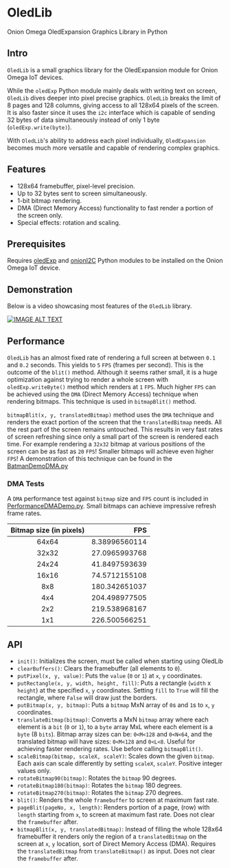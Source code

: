 # OledLib
Onion Omega OledExpansion Graphics Library in Python

## Intro
`OledLib` is a small graphics library for the OledExpansion module for Onion Omega IoT devices.

While the `oledExp` Python module mainly deals with writing text on screen, `OledLib` dives deeper into pixel precise graphics.
`OledLib` breaks the limit of 8 pages and 128 columns, giving access to all 128x64 pixels of the screen. It is also faster since it uses the `i2c` interface which is capable of sending 32 bytes of data simultaneously instead of only 1 byte (`oledExp.write(byte)`). 

With `OledLib`'s ability to address each pixel individually, `OledExpansion` becomes much more versatile and capable of rendering complex graphics.

## Features
- 128x64 framebuffer, pixel-level precision.
- Up to 32 bytes sent to screen simultaneously.
- 1-bit bitmap rendering.
- DMA (Direct Memory Access) functionality to fast render a portion of the screen only.
- Special effects: rotation and scaling.

## Prerequisites
Requires [oledExp](https://docs.onion.io/omega2-docs/oled-expansion-python-module.html) and [onionI2C](https://docs.onion.io/omega2-docs/i2c-python-module.html) 
Python modules to be installed on the Onion Omega IoT device.

## Demonstration
Below is a video showcasing most features of the `OledLib` library.

[![IMAGE ALT TEXT](http://img.youtube.com/vi/tv8f6IBPjpM/0.jpg)](https://www.youtube.com/watch?v=tv8f6IBPjpM "OledLib Graphics Library Demonstration")

## Performance
`OledLib` has an almost fixed rate of rendering a full screen at between `0.1` and `0.2` seconds. This yields to `5` `FPS` (frames per second). This is the outcome of the `blit()` method. Although it seems rather small, it is a huge optimization against trying to render a whole screen with `oledExp.writeByte()` method which renders at `1` `FPS`. Much higher `FPS` can be achieved using the `DMA` (Direct Memory Access) technique when rendering bitmaps. This technique is used in `bitmapBlit()` method.

`bitmapBlit(x, y, translatedBitmap)` method uses the `DMA` technique and renders the exact portion of the screen that the `translatedBitmap` needs. All the rest part of the screen remains untouched. This results in very fast rates of screen refreshing since only a small part of the screen is rendered each time. For example rendering a `32x32` bitmap at various positions of the screen can be as fast as `20` `FPS`! Smaller bitmaps will achieve even higher `FPS`! A demonstration of this technique can be found in the [BatmanDemoDMA.py](https://github.com/pleft/omega-python-oled/blob/master/BatmanDemoDMA.py)

### DMA Tests
A `DMA` performance test against `bitmap` size and `FPS` count is included in [PerformanceDMADemo.py](https://github.com/pleft/omega-python-oled/blob/master/PerformanceDMADemo.py). Small bitmaps can achieve impressive refresh frame rates.

| Bitmap size (in pixels) | FPS           |
| :---------------------: | ------------: |
| 64x64                   | 8.38996560114 |
| 32x32                   | 27.0965993768 |
| 24x24                   | 41.8497593639 |
| 16x16                   | 74.5712155108 |
| 8x8                     | 180.342651037 |
| 4x4                     | 204.498977505 |
| 2x2                     | 219.538968167 |
| 1x1                     | 226.500566251 |


## API
- `init()`: Initializes the screen, must be called when starting using OledLib
- `clearBuffers()`: Clears the framebuffer (all elements to `0`).
- `putPixel(x, y, value)`: Puts the `value` (`0` or `1`) at `x`, `y` coordinates.
- `putRectangle(x, y, width, height, fill)`: Puts a rectangle (`width` x `height`) at the specified `x`, `y` coordinates. Setting `fill` to `True` will fill the rectangle, where `False` will draw just the borders.
- `putBitmap(x, y, bitmap)`: Puts a `bitmap` MxN array of `0`s and `1`s to `x`, `y` coordinates.
- `translateBitmap(bitmap)`: Converts a MxN `bitmap` array where each element is a `bit` (`0` or `1`), to a `byte` array MxL where each element is a `byte` (8 `bits`). Bitmap array sizes can be: `0<M<128` and `0<N<64`, and the translated bitmap will have sizes: `0<M<128` and `0<L<8`. Useful for achieving faster rendering rates. Use before calling `bitmapBlit()`.
- `scaleBitmap(bitmap, scaleX, scaleY)`: Scales down the given `bitmap`. Each axis can scale differently by setting `scaleX`, `scaleY`. Positive integer values only.
- `rotateBitmap90(bitmap)`: Rotates the `bitmap` 90 degrees.
- `rotateBitmap180(bitmap)`: Rotates the `bitmap` 180 degrees.
- `rotateBitmap270(bitmap)`: Rotates the `bitmap` 270 degrees.
- `blit()`: Renders the whole `framebuffer` to screen at maximum fast rate.
- `pageBlit(pageNo, x, length)`: Renders portion of a page, (row) with `length` starting from `x`, to screen at maximum fast rate. Does not clear the `framebuffer` after.
- `bitmapBlit(x, y, translatedBitmap)`: Instead of filling the whole 128x64 framebuffer it renders only the region of a `translatedBitmap` on the screen at `x`, `y` location, sort of Direct Memory Access (DMA). Requires the `translatedBitmap` from `translateBitmap()` as input. Does not clear the `framebuffer` after.
